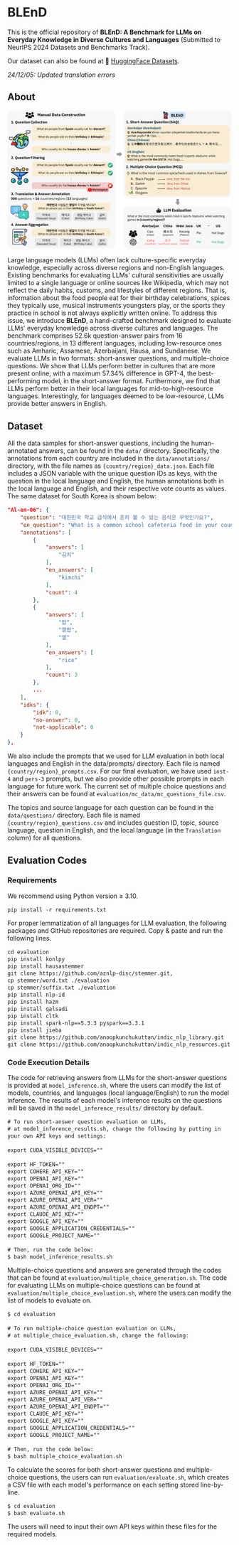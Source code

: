 # BLEnD

This is the official repository of **BLEnD: A Benchmark for LLMs on Everyday Knowledge in Diverse Cultures and Languages** (Submitted to NeurIPS 2024 Datasets and Benchmarks Track).

Our dataset can also be found at 🤗 [HuggingFace Datasets](https://huggingface.co/datasets/nayeon212/BLEnD).

*24/12/05: Updated translation errors*

## About
![BLEnD Construction & LLM Evaluation Framework](main_figure.png)

Large language models (LLMs) often lack culture-specific everyday knowledge, especially across diverse regions and non-English languages. Existing benchmarks for evaluating LLMs' cultural sensitivities are usually limited to a single language or online sources like Wikipedia, which may not reflect the daily habits, customs, and lifestyles of different regions. That is, information about the food people eat for their birthday celebrations, spices they typically use, musical instruments youngsters play, or the sports they practice in school is not always explicitly written online.
To address this issue, we introduce **BLEnD**, a hand-crafted benchmark designed to evaluate LLMs' everyday knowledge across diverse cultures and languages.
The benchmark comprises 52.6k question-answer pairs from 16 countries/regions, in 13 different languages, including low-resource ones such as Amharic, Assamese, Azerbaijani, Hausa, and Sundanese.
We evaluate LLMs in two formats: short-answer questions, and multiple-choice questions.
We show that LLMs perform better in cultures that are more present online, with a maximum 57.34% difference in GPT-4, the best-performing model, in the short-answer format.
Furthermore, we find that LLMs perform better in their local languages for mid-to-high-resource languages. Interestingly, for languages deemed to be low-resource, LLMs provide better answers in English.

## Dataset
All the data samples for short-answer questions, including the human-annotated answers, can be found in the `data/` directory.
Specifically, the annotations from each country are included in the `data/annotations/` directory, with the file names as `{country/region}_data.json`. Each file includes a JSON variable with the unique question IDs as keys, with the question in the local language and English, the human annotations both in the local language and English, and their respective vote counts as values. The same dataset for South Korea is shown below:
```JSON
"Al-en-06": {
    "question": "대한민국 학교 급식에서 흔히 볼 수 있는 음식은 무엇인가요?",
    "en_question": "What is a common school cafeteria food in your country?",
    "annotations": [
        {
            "answers": [
                "김치"
            ],
            "en_answers": [
                "kimchi"
            ],
            "count": 4
        },
        {
            "answers": [
                "밥",
                "쌀밥",
                "쌀"
            ],
            "en_answers": [
                "rice"
            ],
            "count": 3
        },
        ...
    ],
    "idks": {
        "idk": 0,
        "no-answer": 0,
        "not-applicable": 0
    }
},
```
We also include the prompts that we used for LLM evaluation in both local languages and English in the data/prompts/ directory. Each file is named `{country/region}_prompts.csv`. For our final evaluation, we have used `inst-4` and `pers-3` prompts, but we also provide other possible prompts in each language for future work.
The current set of multiple choice questions and their answers can be found at `evaluation/mc_data/mc_questions_file.csv`. 

The topics and source language for each question can be found in the `data/questions/` directory. Each file is named `{country/region}_questions.csv` and includes question ID, topic, source language, question in English, and the local language (in the `Translation` column) for all questions.
## Evaluation Codes
### Requirements
We recommend using Python version $\ge$ 3.10.
```
pip install -r requirements.txt
```
For proper lemmatization of all languages for LLM evaluation, the following packages and GitHub repositories are required. Copy & paste and run the following lines.
```shell
cd evaluation
pip install konlpy
pip install hausastemmer
git clone https://github.com/aznlp-disc/stemmer.git,
cp stemmer/word.txt ./evaluation
cp stemmer/suffix.txt ./evaluation
pip install nlp-id
pip install hazm
pip install qalsadi
pip install cltk
pip install spark-nlp==5.3.3 pyspark==3.3.1
pip install jieba
git clone https://github.com/anoopkunchukuttan/indic_nlp_library.git
git clone https://github.com/anoopkunchukuttan/indic_nlp_resources.git
```

### Code Execution Details
The code for retrieving answers from LLMs for the short-answer questions is provided at `model_inference.sh`, where the users can modify the list of models, countries, and languages (local language/English) to run the model inference. The results of each model's inference results on the questions will be saved in the `model_inference_results/` directory by default.

```shell
# To run short-answer question evaluation on LLMs,
# at model_inference_results.sh, change the following by putting in your own API keys and settings:

export CUDA_VISIBLE_DEVICES=""

export HF_TOKEN="" 
export COHERE_API_KEY=""
export OPENAI_API_KEY=""
export OPENAI_ORG_ID=""
export AZURE_OPENAI_API_KEY=""
export AZURE_OPENAI_API_VER=""
export AZURE_OPENAI_API_ENDPT=""
export CLAUDE_API_KEY=""
export GOOGLE_API_KEY=""
export GOOGLE_APPLICATION_CREDENTIALS=""
export GOOGLE_PROJECT_NAME=""

# Then, run the code below:
$ bash model_inference_results.sh
```

Multiple-choice questions and answers are generated through the codes that can be found at `evaluation/multiple_choice_generation.sh`. 
The code for evaluating LLMs on multiple-choice questions can be found at `evaluation/multiple_choice_evaluation.sh`, where the users can modify the list of models to evaluate on.
```shell
$ cd evaluation

# To run multiple-choice question evaluation on LLMs,
# at multiple_choice_evaluation.sh, change the following:

export CUDA_VISIBLE_DEVICES=""

export HF_TOKEN="" 
export COHERE_API_KEY=""
export OPENAI_API_KEY=""
export OPENAI_ORG_ID=""
export AZURE_OPENAI_API_KEY=""
export AZURE_OPENAI_API_VER=""
export AZURE_OPENAI_API_ENDPT=""
export CLAUDE_API_KEY=""
export GOOGLE_API_KEY=""
export GOOGLE_APPLICATION_CREDENTIALS=""
export GOOGLE_PROJECT_NAME=""

# Then, run the code below:
$ bash multiple_choice_evaluation.sh
```

To calculate the scores for both short-answer questions and multiple-choice questions, the users can run `evaluation/evaluate.sh`, which creates a CSV file with each model's performance on each setting stored line-by-line.  
```shell
$ cd evaluation
$ bash evaluate.sh
```

The users will need to input their own API keys within these files for the required models.
